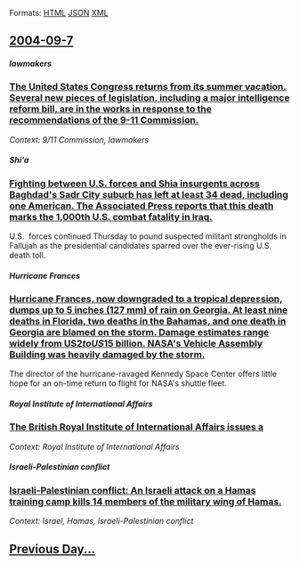 
Formats: [HTML](2004/09/7/index.html)  [JSON](2004/09/7/index.json)  [XML](2004/09/7/index.xml)  

## [2004-09-7](/news/2004/09/7/index.md)

##### lawmakers
### [ The United States Congress returns from its summer vacation. Several new pieces of legislation, including a major intelligence reform bill, are in the works in response to the recommendations of the 9-11 Commission. ](/news/2004/09/7/the-united-states-congress-returns-from-its-summer-vacation-several-new-pieces-of-legislation-including-a-major-intelligence-reform-bill.md)
_Context: 9/11 Commission, lawmakers_

##### Shi'a
### [ Fighting between U.S. forces and Shia insurgents across Baghdad's Sadr City suburb has left at least 34 dead, including one American. The Associated Press reports that this death marks the 1,000th U.S. combat fatality in Iraq. ](/news/2004/09/7/fighting-between-u-s-forces-and-shia-insurgents-across-baghdad-s-sadr-city-suburb-has-left-at-least-34-dead-including-one-american-the-a.md)
U.S.&#160; forces continued Thursday to pound suspected militant strongholds in Fallujah as the presidential candidates sparred over the ever-rising U.S. death toll. 

##### Hurricane Frances
### [ Hurricane Frances, now downgraded to a tropical depression, dumps up to 5&nbsp;inches (127 mm) of rain on Georgia. At least nine deaths in Florida, two deaths in the Bahamas, and one death in Georgia are blamed on the storm. Damage estimates range widely from US$2 to US$15 billion. NASA's Vehicle Assembly Building was heavily damaged by the storm. ](/news/2004/09/7/hurricane-frances-now-downgraded-to-a-tropical-depression-dumps-up-to-5-nbsp-inches-127-mm-of-rain-on-georgia-at-least-nine-deaths-in.md)
The director of the hurricane-ravaged Kennedy Space Center offers little hope for an on-time return to flight for NASA&#39;s shuttle fleet.

##### Royal Institute of International Affairs
### [ The British Royal Institute of International Affairs issues a ](/news/2004/09/7/the-british-royal-institute-of-international-affairs-issues-a.md)
_Context: Royal Institute of International Affairs_

##### Israeli-Palestinian conflict
### [ Israeli-Palestinian conflict: An Israeli attack on a Hamas training camp kills 14 members of the military wing of Hamas. ](/news/2004/09/7/israeli-palestinian-conflict-an-israeli-attack-on-a-hamas-training-camp-kills-14-members-of-the-military-wing-of-hamas.md)
_Context: Israel, Hamas, Israeli-Palestinian conflict_

## [Previous Day...](/news/2004/09/6/index.md)

